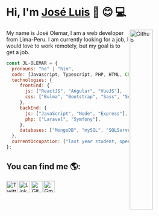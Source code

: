 # Hi, I'm <a href="https://www.linkedin.com/in/jose-luis-olemar-velasquez/" target="_blank">José Luis</a> :wave: :blush: 💻

<img width="35%" align="right" alt="Github" src="https://user-images.githubusercontent.com/71868068/101302545-e0a98800-3809-11eb-91a4-a393fbe98a45.jpg" />

My name is José Olemar, I am a web developer from Lima-Peru.
I am currently looking for a job, I would love to work remotely, but my goal is to get a job. 

````javascript
const JL-OLEMAR = {
  pronouns: "he" | "him",
  code: [Javascript, Typescript, PHP, HTML, CSS],
  technologies: {
     frontEnd: {
       js: ["ReactJS", "Angular", "VueJS"],
       css: ["Bulma", "Bootstrap", "Sass", "Semantic-UI-React"],
     },
     backEnd: {
       js: ["JavaScript", "Node", "Express"],
       php: ["Laravel", "Symfony"],
     },
     databases: ["MongoDB", "mySQL", "SQLServer"],
  },
  currentOccupation: ["last year student, open for job opportunities"],
};
````

## You can find me 🌎:
<a href="https://twitter.com/Joseluisolemar" target="_blank">
  <img align="left" alt="Twitter" width="30px" src="https://www.vectorlogo.zone/logos/twitter/twitter-icon.svg" />
</a>
<a href="https://www.linkedin.com/in/jose-luis-olemar-velasquez/" target="_blank">
  <img align="left" alt="Linkdein" width="30px" src="https://www.vectorlogo.zone/logos/linkedin/linkedin-icon.svg" />
</a>
<a href="https://github.com/JL-OLEMAR" target="_blank">
  <img align="left" alt="Github" width="30px" src="https://www.vectorlogo.zone/logos/github/github-icon.svg" />
</a>
<a href="mailto:joseluis19963@gmail.com" target="_blank">
  <img align="left" alt="Gmail" width="30px" src="https://www.vectorlogo.zone/logos/gmail/gmail-icon.svg" />
</a>

